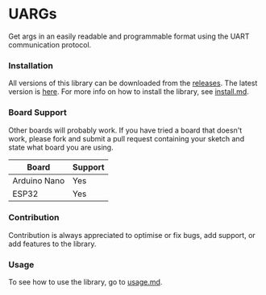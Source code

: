 # UARGs
Get args in an easily readable and programmable format using the UART communication protocol.

### Installation

All versions of this library can be downloaded from the [releases](https://github.com/imTofuu/UARGs/releases/). The latest version is [here](https://github.com/imTofuu/UARGs/releases/tag/v1.0.0). For more info on how to install the library, see [install.md](install.md).

### Board Support

Other boards will probably work. If you have tried a board that doesn't work, please fork and submit a pull request containing your sketch and state what board you are using.

| Board        | Support |
| ------------ | ------- |
| Arduino Nano | Yes     |
| ESP32        | Yes     |

### Contribution

Contribution is always appreciated to optimise or fix bugs, add support, or add features to the library.

### Usage
To see how to use the library, go to [usage.md](usage.md).